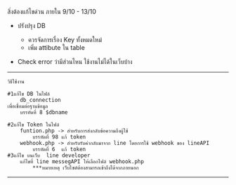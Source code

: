 สิ่งต้องแก้ไขด่วน ภายใน 9/10 - 13/10 
 - ปรังปรุง DB
    - ควรจัดการเรื่อง Key ทั้งหมดใหม่
    - เพิ่ม attibute ใน table 
    
 - Check error ว่ามีส่วนไหน ใช้งานไม่ได้ในเว็บบ้าง






***



    วิธีใช้งาน

    #1แก้ไข DB ในไฟล์ 
        db_connection
    เพื่อเชื่อมต่อฐานข้อมูล 
        บรรทัดที่ 8 $dbname

    #2แก้ไข Token ในไฟล์
        funtion.php -> สำหรับการส่งกลับข้อความถึงผู้ใช้
            บรรทัดที่ 98 แก้ token
        webhook.php -> สำหรับรับค่ากลับมาจาก line โดยการใช้ webhook ของ lineAPI
            บรรทัดที่ 6  แก้ token
    #3แก้ไข บนเว็บ  line developer
        แก้ไขที่ line messegAPI ให้เลือกไฟล์ webhook.php
            ***หมายเหตุ เว็บไซต์ต้องสามารถเข้าถึงได้จากภายนอก




***           